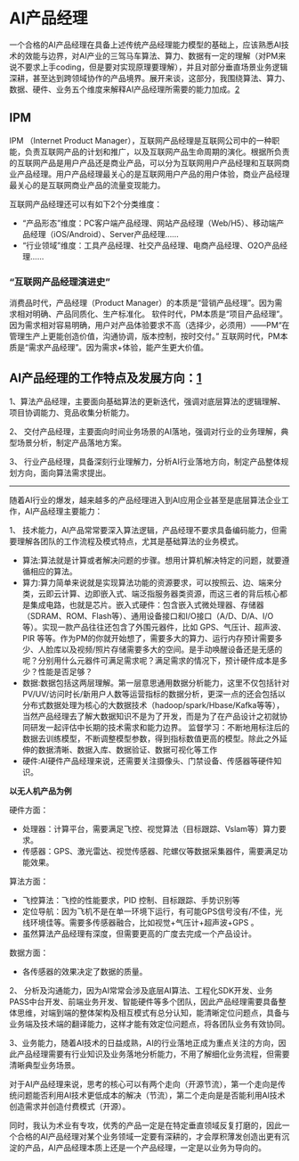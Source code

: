 # AI产品经理

一个合格的AI产品经理在具备上述传统产品经理能力模型的基础上，应该熟悉AI技术的效能与边界，对AI产业的三驾马车算法、算力、数据有一定的理解（对PM来说不要求上手coding，但是要对实现原理要理解），并且对部分垂直场景业务逻辑深耕，甚至达到跨领域协作的产品境界。展开来谈，这部分，我围绕算法、算力、数据、硬件、业务五个维度来解释AI产品经理所需要的能力加成。[2]

## IPM

IPM （Internet Product Manager），互联网产品经理是互联网公司中的一种职能，负责互联网产品的计划和推广，以及互联网产品生命周期的演化。根据所负责的互联网产品是用户产品还是商业产品，可以分为互联网用户产品经理和互联网商业产品经理。用户产品经理最关心的是互联网用户产品的用户体验，商业产品经理最关心的是互联网商业产品的流量变现能力。

互联网产品经理还可以有如下2个分类维度：

- “产品形态”维度：PC客户端产品经理、网站产品经理（Web/H5）、移动端产品经理（iOS/Android）、Server产品经理……
- “行业领域”维度：工具产品经理、社交产品经理、电商产品经理、O2O产品经理……

### “互联网产品经理演进史”

消费品时代，产品经理（Product Manager）的本质是“营销产品经理”。因为需求相对明确、产品同质化、生产标准化。
软件时代，PM本质是“项目产品经理”。因为需求相对容易明确，用户对产品体验要求不高（选择少，必须用）——PM“在管理生产上更能创造价值，沟通协调，版本控制，按时交付。”
互联网时代，PM本质是“需求产品经理”。因为需求+体验，能产生更大价值。


## AI产品经理的工作特点及发展方向：[1]

1、算法产品经理，主要面向基础算法的更新迭代，强调对底层算法的逻辑理解、项目协调能力、竞品收集分析能力。

2、 交付产品经理，主要面向时间业务场景的AI落地，强调对行业的业务理解，典型场景分析，制定产品落地方案。

3、 行业产品经理，具备深刻行业理解力，分析AI行业落地方向，制定产品整体规划方向，面向算法需求提出。

---

随着AI行业的爆发，越来越多的产品经理进入到AI应用企业甚至是底层算法企业工作，AI产品经理主要能力：

1、 技术能力，AI产品常常要深入算法逻辑，产品经理不要求具备编码能力，但需要理解各团队的工作流程及模式特点，尤其是基础算法的业务模式。

- 算法:算法就是计算或者解决问题的步骤。想用计算机解决特定的问题，就要遵循相应的算法。
- 算力:算力简单来说就是实现算法功能的资源要求，可以按照云、边、端来分类，云即云计算、边即嵌入式、端泛指服务器类资源，而这三者的背后核心都是集成电路，也就是芯片。嵌入式硬件：包含嵌入式微处理器、存储器（SDRAM、ROM、Flash等）、通用设备接口和I/O接口（A/D、D/A、I/O等）。实现一款产品往往还包含了外围元器件，比如 GPS、气压计、超声波、PIR 等等。作为PM的你就开始想了，需要多大的算力、运行内存预计需要多少、人脸库以及视频/照片存储需要多大的空间。是手动唤醒设备还是无感的呢？分别用什么元器件可满足需求呢？满足需求的情况下，预计硬件成本是多少？性能是否足够？
- 数据:数据包括这两层理解。第一层意思通用数据分析能力，这里不仅包括针对PV/UV/访问时长/新用户人数等运营指标的数据分析，更深一点的还会包括以分布式数据处理为核心的大数据技术（hadoop/spark/Hbase/Kafka等等），当然产品经理去了解大数据知识不是为了开发，而是为了在产品设计之初就协同研发一起评估中长期的技术需求和能力边界。
监督学习：不断地用标注后的数据去训练模型，不断调整模型参数，得到指标数值更高的模型。除此之外延伸的数据清晰、数据入库、数据验证、数据可视化等工作
- 硬件:AI硬件产品经理来说，还需要关注摄像头、门禁设备、传感器等硬件知识。

**以无人机产品为例**

硬件方面：

- 处理器：计算平台，需要满足飞控、视觉算法（目标跟踪、Vslam等）算力要求。
- 传感器：GPS、激光雷达、视觉传感器、陀螺仪等数据采集器件，需要满足功能效果。

算法方面：

- 飞控算法：飞控的性能要求，PID 控制、目标跟踪、手势识别等
- 定位导航：因为飞机不是在单一环境下运行，有可能GPS信号没有/不佳，光线环境佳等。需要多传感器融合，比如视觉+气压计+超声波+GPS 。
- 虽然算法产品经理有深度，但需要更高的广度去完成一个产品设计。

数据方面：

- 各传感器的效果决定了数据的质量。

2、 分析及沟通能力，因为AI常常会涉及底层AI算法、工程化SDK开发、业务PASS中台开发、前端业务开发、智能硬件等多个团队，因此产品经理需要具备整体思维，对端到端的整体架构及相互模式有总分认知，能清晰定位问题点，具备与业务端及技术端的翻译能力，这样才能有效定位问题点，将各团队业务有效协同。

3、业务能力，随着AI技术的日益成熟，AI的行业落地正成为重点关注的方向，因此产品经理需要有行业知识及业务落地分析能力，不用了解细化业务流程，但需要清晰典型业务场景。

对于AI产品经理来说，思考的核心可以有两个走向（开源节流），第一个走向是传统问题能否利用AI技术更低成本的解决（节流），第二个走向是是否能利用AI技术创造需求并创造付费模式（开源）。

同时，我认为术业有专攻，优秀的产品一定是在特定垂直领域反复打磨的，因此一个合格的AI产品经理对某个业务领域一定要有深耕的，才会厚积薄发创造出更有沉淀的产品，AI产品经理本质上还是一个产品经理，一定是以业务为导向的。


[1]: https://www.boxuegu.com/news/4368.html
[2]: https://www.jianshu.com/p/fd466ed1bda6
[3]: http://www.woshipm.com/pmd/703205.html
